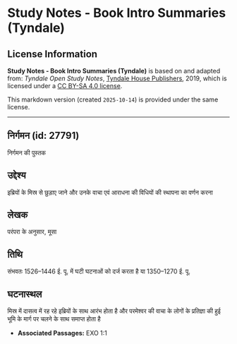 # Study Notes - Book Intro Summaries (Tyndale)

## License Information

**Study Notes - Book Intro Summaries (Tyndale)** is based on and adapted from: _Tyndale Open Study Notes_, [Tyndale House Publishers](https://tyndaleopenresources.com/), 2019, which is licensed under a [CC BY-SA 4.0 license](https://creativecommons.org/licenses/by-sa/4.0/legalcode.en).

This markdown version (created `2025-10-14`) is provided under the same license.



--------------------------------

## निर्गमन (id: 27791)

निर्गमन की पुस्तक

उद्देश्य
--------

इब्रियों के मिस्र से छुड़ाए जाने और उनके वाचा एवं आराधना की विधियों की स्थापना का वर्णन करना

लेखक
----

परंपरा के अनुसार, मूसा

तिथि
----

संभवतः 1526–1446 ई. पू. में घटी घटनाओं को दर्ज करता है या 1350–1270 ई. पू.

घटनास्थल
--------

मिस्र में दासत्व में रह रहे इब्रियों के साथ आरंभ होता है और परमेश्वर की वाचा के लोगों के प्रतिज्ञा की हुई भूमि के मार्ग पर चलने के साथ समाप्त होता है

* **Associated Passages:** EXO 1:1

